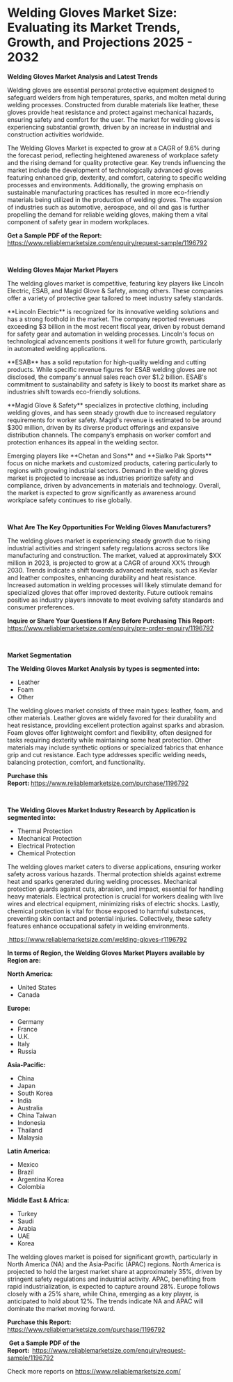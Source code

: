 <p><h1>Welding Gloves Market Size: Evaluating its Market Trends, Growth, and Projections 2025 - 2032</h1></p><p><strong>Welding Gloves Market Analysis and Latest Trends</strong></p>
<p><p>Welding gloves are essential personal protective equipment designed to safeguard welders from high temperatures, sparks, and molten metal during welding processes. Constructed from durable materials like leather, these gloves provide heat resistance and protect against mechanical hazards, ensuring safety and comfort for the user. The market for welding gloves is experiencing substantial growth, driven by an increase in industrial and construction activities worldwide. </p><p>The Welding Gloves Market is expected to grow at a CAGR of 9.6% during the forecast period, reflecting heightened awareness of workplace safety and the rising demand for quality protective gear. Key trends influencing the market include the development of technologically advanced gloves featuring enhanced grip, dexterity, and comfort, catering to specific welding processes and environments. Additionally, the growing emphasis on sustainable manufacturing practices has resulted in more eco-friendly materials being utilized in the production of welding gloves. The expansion of industries such as automotive, aerospace, and oil and gas is further propelling the demand for reliable welding gloves, making them a vital component of safety gear in modern workplaces.</p></p>
<p><strong>Get a Sample PDF of the Report:&nbsp;</strong> <a href="https://www.reliablemarketsize.com/enquiry/request-sample/1196792?utm_campaign=2289&utm_medium=2&utm_source=Github&utm_content=ia&utm_term=07022025&utm_id=welding-gloves">https://www.reliablemarketsize.com/enquiry/request-sample/1196792</a></p>
<p>&nbsp;</p>
<p><strong>Welding Gloves Major Market Players</strong></p>
<p><p>The welding gloves market is competitive, featuring key players like Lincoln Electric, ESAB, and Magid Glove & Safety, among others. These companies offer a variety of protective gear tailored to meet industry safety standards.</p><p>**Lincoln Electric** is recognized for its innovative welding solutions and has a strong foothold in the market. The company reported revenues exceeding $3 billion in the most recent fiscal year, driven by robust demand for safety gear and automation in welding processes. Lincoln's focus on technological advancements positions it well for future growth, particularly in automated welding applications.</p><p>**ESAB** has a solid reputation for high-quality welding and cutting products. While specific revenue figures for ESAB welding gloves are not disclosed, the company's annual sales reach over $1.2 billion. ESAB's commitment to sustainability and safety is likely to boost its market share as industries shift towards eco-friendly solutions.</p><p>**Magid Glove & Safety** specializes in protective clothing, including welding gloves, and has seen steady growth due to increased regulatory requirements for worker safety. Magid's revenue is estimated to be around $300 million, driven by its diverse product offerings and expansive distribution channels. The company’s emphasis on worker comfort and protection enhances its appeal in the welding sector.</p><p>Emerging players like **Chetan and Sons** and **Sialko Pak Sports** focus on niche markets and customized products, catering particularly to regions with growing industrial sectors. Demand in the welding gloves market is projected to increase as industries prioritize safety and compliance, driven by advancements in materials and technology. Overall, the market is expected to grow significantly as awareness around workplace safety continues to rise globally.</p></p>
<p>&nbsp;</p>
<p><strong>What Are The Key Opportunities For Welding Gloves Manufacturers?</strong></p>
<p><p>The welding gloves market is experiencing steady growth due to rising industrial activities and stringent safety regulations across sectors like manufacturing and construction. The market, valued at approximately $XX million in 2023, is projected to grow at a CAGR of around XX% through 2030. Trends indicate a shift towards advanced materials, such as Kevlar and leather composites, enhancing durability and heat resistance. Increased automation in welding processes will likely stimulate demand for specialized gloves that offer improved dexterity. Future outlook remains positive as industry players innovate to meet evolving safety standards and consumer preferences.</p></p>
<p><strong>Inquire or Share Your Questions If Any Before Purchasing This Report:</strong> <a href="https://www.reliablemarketsize.com/enquiry/pre-order-enquiry/1196792?utm_campaign=2289&utm_medium=2&utm_source=Github&utm_content=ia&utm_term=07022025&utm_id=welding-gloves">https://www.reliablemarketsize.com/enquiry/pre-order-enquiry/1196792</a></p>
<p>&nbsp;</p>
<p><strong>Market Segmentation</strong></p>
<p><strong>The Welding Gloves Market Analysis by types is segmented into:</strong></p>
<p><ul><li>Leather</li><li>Foam</li><li>Other</li></ul></p>
<p><p>The welding gloves market consists of three main types: leather, foam, and other materials. Leather gloves are widely favored for their durability and heat resistance, providing excellent protection against sparks and abrasion. Foam gloves offer lightweight comfort and flexibility, often designed for tasks requiring dexterity while maintaining some heat protection. Other materials may include synthetic options or specialized fabrics that enhance grip and cut resistance. Each type addresses specific welding needs, balancing protection, comfort, and functionality.</p></p>
<p><strong>Purchase this Report:&nbsp;</strong><a href="https://www.reliablemarketsize.com/purchase/1196792?utm_campaign=2289&utm_medium=2&utm_source=Github&utm_content=ia&utm_term=07022025&utm_id=welding-gloves">https://www.reliablemarketsize.com/purchase/1196792</a></p>
<p>&nbsp;</p>
<p><strong>The Welding Gloves Market Industry Research by Application is segmented into:</strong></p>
<p><ul><li>Thermal Protection</li><li>Mechanical Protection</li><li>Electrical Protection</li><li>Chemical Protection</li></ul></p>
<p><p>The welding gloves market caters to diverse applications, ensuring worker safety across various hazards. Thermal protection shields against extreme heat and sparks generated during welding processes. Mechanical protection guards against cuts, abrasion, and impact, essential for handling heavy materials. Electrical protection is crucial for workers dealing with live wires and electrical equipment, minimizing risks of electric shocks. Lastly, chemical protection is vital for those exposed to harmful substances, preventing skin contact and potential injuries. Collectively, these safety features enhance occupational safety in welding environments.</p></p>
<p><a href="https://www.reliablemarketsize.com/welding-gloves-r1196792?utm_campaign=2289&utm_medium=2&utm_source=Github&utm_content=ia&utm_term=07022025&utm_id=welding-gloves">&nbsp;https://www.reliablemarketsize.com/welding-gloves-r1196792</a></p>
<p><strong>In terms of Region, the Welding Gloves Market Players available by Region are:</strong></p>
<p>
    <p> <strong> North America: </strong>
        <ul>
            <li>United States</li>
            <li>Canada</li>
        </ul>
        </p> 
    <p> <strong> Europe: </strong>
        <ul>
            <li>Germany</li>
            <li>France</li>
            <li>U.K.</li>
            <li>Italy</li>
            <li>Russia</li>
        </ul>
        </p> 
    <p> <strong> Asia-Pacific: </strong>
        <ul>
            <li>China</li>
            <li>Japan</li>
            <li>South Korea</li>
            <li>India</li>
            <li>Australia</li>
            <li>China Taiwan</li>
            <li>Indonesia</li>
            <li>Thailand</li>
            <li>Malaysia</li>
        </ul>
        </p> 
    <p> <strong> Latin America: </strong>
        <ul>
            <li>Mexico</li>
            <li>Brazil</li>
            <li>Argentina Korea</li>
            <li>Colombia</li>
        </ul>
        </p> 
    <p> <strong> Middle East & Africa: </strong>
        <ul>
            <li>Turkey</li>
            <li>Saudi</li>
            <li>Arabia</li>
            <li>UAE</li>
            <li>Korea</li>
        </ul>
    </p>
    </p>
<p><p>The welding gloves market is poised for significant growth, particularly in North America (NA) and the Asia-Pacific (APAC) regions. North America is projected to hold the largest market share at approximately 35%, driven by stringent safety regulations and industrial activity. APAC, benefiting from rapid industrialization, is expected to capture around 28%. Europe follows closely with a 25% share, while China, emerging as a key player, is anticipated to hold about 12%. The trends indicate NA and APAC will dominate the market moving forward.</p></p>
<p><strong>Purchase this Report: </strong><a href="https://www.reliablemarketsize.com/purchase/1196792?utm_campaign=2289&utm_medium=2&utm_source=Github&utm_content=ia&utm_term=07022025&utm_id=welding-gloves">https://www.reliablemarketsize.com/purchase/1196792</a></p>
<p>&nbsp;<strong>Get a Sample PDF of the Report:&nbsp;&nbsp;</strong><a href="https://www.reliablemarketsize.com/enquiry/request-sample/1196792?utm_campaign=2289&utm_medium=2&utm_source=Github&utm_content=ia&utm_term=07022025&utm_id=welding-gloves">https://www.reliablemarketsize.com/enquiry/request-sample/1196792</a></p>
<p><strong></strong></p>
<p>Check more reports on <a href="https://www.reliablemarketsize.com/?utm_campaign=2289&utm_medium=2&utm_source=Github&utm_content=ia&utm_term=07022025&utm_id=welding-gloves">https://www.reliablemarketsize.com/</a></p>